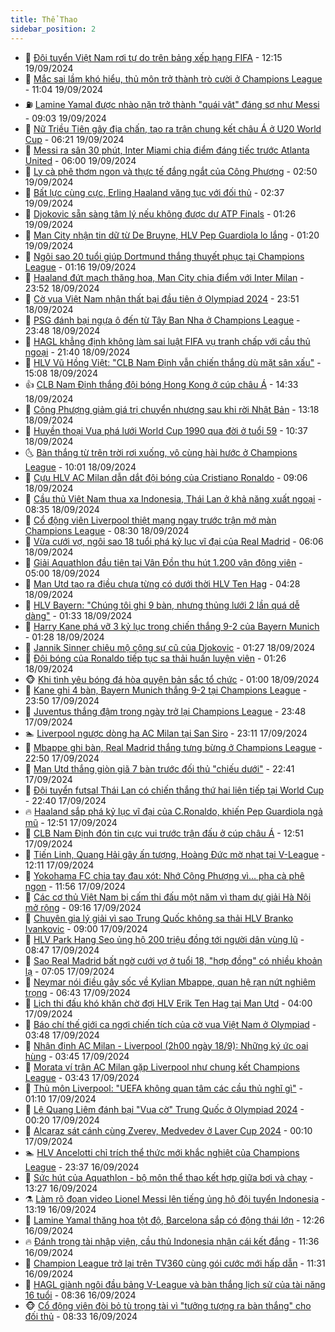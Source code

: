```yaml
---
title: Thể Thao
sidebar_position: 2
---
```


<!-- dantri-the-thao:START -->
- 🎡 [Đội tuyển Việt Nam rơi tự do trên bảng xếp hạng FIFA](https://dantri.com.vn/the-thao/doi-tuyen-viet-nam-roi-tu-do-tren-bang-xep-hang-fifa-20240919172330048.htm) - 12:15 19/09/2024
- 💯 [Mắc sai lầm khó hiểu, thủ môn trở thành trò cười ở Champions League](https://dantri.com.vn/the-thao/mac-sai-lam-kho-hieu-thu-mon-tro-thanh-tro-cuoi-o-champions-league-20240919170423907.htm) - 11:04 19/09/2024
- ⛽️ [Lamine Yamal được nhào nặn trở thành &quot;quái vật&quot; đáng sợ như Messi](https://dantri.com.vn/the-thao/lamine-yamal-duoc-nhao-nan-tro-thanh-quai-vat-dang-so-nhu-messi-20240919125424351.htm) - 09:03 19/09/2024
- 💃 [Nữ Triều Tiên gây địa chấn, tạo ra trận chung kết châu Á ở U20 World Cup](https://dantri.com.vn/the-thao/nu-trieu-tien-gay-dia-chan-tao-ra-tran-chung-ket-chau-a-o-u20-world-cup-20240919132109923.htm) - 06:21 19/09/2024
- 🌈 [Messi ra sân 30 phút, Inter Miami chia điểm đáng tiếc trước Atlanta United](https://dantri.com.vn/the-thao/messi-ra-san-30-phut-inter-miami-chia-diem-dang-tiec-truoc-atlanta-united-20240919123337402.htm) - 06:00 19/09/2024
- 🦅 [Ly cà phê thơm ngon và thực tế đắng ngắt của Công Phượng](https://dantri.com.vn/the-thao/ly-ca-phe-thom-ngon-va-thuc-te-dang-ngat-cua-cong-phuong-20240918215153171.htm) - 02:50 19/09/2024
- 🌝 [Bất lực cùng cực, Erling Haaland văng tục với đối thủ](https://dantri.com.vn/the-thao/bat-luc-cung-cuc-erling-haaland-vang-tuc-voi-doi-thu-20240919093529861.htm) - 02:37 19/09/2024
- 🚀 [Djokovic sẵn sàng tâm lý nếu không được dự ATP Finals](https://dantri.com.vn/the-thao/djokovic-san-sang-tam-ly-neu-khong-duoc-du-atp-finals-20240919082430308.htm) - 01:26 19/09/2024
- 🎉 [Man City nhận tin dữ từ De Bruyne, HLV Pep Guardiola lo lắng](https://dantri.com.vn/the-thao/man-city-nhan-tin-du-tu-de-bruyne-hlv-pep-guardiola-lo-lang-20240919075206168.htm) - 01:20 19/09/2024
- 📝 [Ngôi sao 20 tuổi giúp Dortmund thắng thuyết phục tại Champions League](https://dantri.com.vn/the-thao/ngoi-sao-20-tuoi-giup-dortmund-thang-thuyet-phuc-tai-champions-league-20240919073724519.htm) - 01:16 19/09/2024
- 🦄 [Haaland đứt mạch thăng hoa, Man City chia điểm với Inter Milan](https://dantri.com.vn/the-thao/haaland-dut-mach-thang-hoa-man-city-chia-diem-voi-inter-milan-20240919064916476.htm) - 23:52 18/09/2024
- 🎉 [Cờ vua Việt Nam nhận thất bại đầu tiên ở Olympiad 2024](https://dantri.com.vn/the-thao/co-vua-viet-nam-nhan-that-bai-dau-tien-o-olympiad-2024-20240919064622884.htm) - 23:51 18/09/2024
- 💼 [PSG đánh bại ngựa ô đến từ Tây Ban Nha ở Champions League](https://dantri.com.vn/the-thao/psg-danh-bai-ngua-o-den-tu-tay-ban-nha-o-champions-league-20240919064451062.htm) - 23:48 18/09/2024
- 🤡 [HAGL khẳng định không làm sai luật FIFA vụ tranh chấp với cầu thủ ngoại](https://dantri.com.vn/the-thao/hagl-khang-dinh-khong-lam-sai-luat-fifa-vu-tranh-chap-voi-cau-thu-ngoai-20240918234137893.htm) - 21:40 18/09/2024
- 🦆 [HLV Vũ Hồng Việt: &quot;CLB Nam Định vẫn chiến thắng dù mặt sân xấu&quot;](https://dantri.com.vn/the-thao/hlv-vu-hong-viet-clb-nam-dinh-van-chien-thang-du-mat-san-xau-20240918220801674.htm) - 15:08 18/09/2024
- 👍 [CLB Nam Định thắng đội bóng Hong Kong ở cúp châu Á](https://dantri.com.vn/the-thao/clb-nam-dinh-thang-doi-bong-hong-kong-o-cup-chau-a-20240918213926075.htm) - 14:33 18/09/2024
- 💼 [Công Phượng giảm giá trị chuyển nhượng sau khi rời Nhật Bản](https://dantri.com.vn/the-thao/cong-phuong-giam-gia-tri-chuyen-nhuong-sau-khi-roi-nhat-ban-20240918164628140.htm) - 13:18 18/09/2024
- 🦒 [Huyền thoại Vua phá lưới World Cup 1990 qua đời ở tuổi 59](https://dantri.com.vn/the-thao/huyen-thoai-vua-pha-luoi-world-cup-1990-qua-doi-o-tuoi-59-20240918173541817.htm) - 10:37 18/09/2024
- 🌜 [Bàn thắng từ trên trời rơi xuống, vô cùng hài hước ở Champions League](https://dantri.com.vn/the-thao/ban-thang-tu-tren-troi-roi-xuong-vo-cung-hai-huoc-o-champions-league-20240918170106866.htm) - 10:01 18/09/2024
- 🦆 [Cựu HLV AC Milan dẫn dắt đội bóng của Cristiano Ronaldo](https://dantri.com.vn/the-thao/cuu-hlv-ac-milan-dan-dat-doi-bong-cua-cristiano-ronaldo-20240918154938864.htm) - 09:06 18/09/2024
- 💪 [Cầu thủ Việt Nam thua xa Indonesia, Thái Lan ở khả năng xuất ngoại](https://dantri.com.vn/the-thao/cau-thu-viet-nam-thua-xa-indonesia-thai-lan-o-kha-nang-xuat-ngoai-20240918124709353.htm) - 08:35 18/09/2024
- 🧠 [Cổ động viên Liverpool thiệt mạng ngay trước trận mở màn Champions League](https://dantri.com.vn/the-thao/co-dong-vien-liverpool-thiet-mang-ngay-truoc-tran-mo-man-champions-league-20240918140756281.htm) - 08:30 18/09/2024
- 🦄 [Vừa cưới vợ, ngôi sao 18 tuổi phá kỷ lục vĩ đại của Real Madrid](https://dantri.com.vn/the-thao/vua-cuoi-vo-ngoi-sao-18-tuoi-pha-ky-luc-vi-dai-cua-real-madrid-20240918130533921.htm) - 06:06 18/09/2024
- 🥸 [Giải Aquathlon đầu tiên tại Vân Đồn thu hút 1.200 vận động viên](https://dantri.com.vn/the-thao/giai-aquathlon-dau-tien-tai-van-don-thu-hut-1200-van-dong-vien-20240918113018893.htm) - 05:00 18/09/2024
- 🤠 [Man Utd tạo ra điều chưa từng có dưới thời HLV Ten Hag](https://dantri.com.vn/the-thao/man-utd-tao-ra-dieu-chua-tung-co-duoi-thoi-hlv-ten-hag-20240918112809969.htm) - 04:28 18/09/2024
- 👺 [HLV Bayern: &quot;Chúng tôi ghi 9 bàn, nhưng thủng lưới 2 lần quá dễ dàng&quot;](https://dantri.com.vn/the-thao/hlv-bayern-chung-toi-ghi-9-ban-nhung-thung-luoi-2-lan-qua-de-dang-20240918074549196.htm) - 01:33 18/09/2024
- 📝 [Harry Kane phá vỡ 3 kỷ lục trong chiến thắng 9-2 của Bayern Munich](https://dantri.com.vn/the-thao/harry-kane-pha-vo-3-ky-luc-trong-chien-thang-9-2-cua-bayern-munich-20240918080402623.htm) - 01:28 18/09/2024
- 🦆 [Jannik Sinner chiêu mộ cộng sự cũ của Djokovic](https://dantri.com.vn/the-thao/jannik-sinner-chieu-mo-cong-su-cu-cua-djokovic-20240918090015028.htm) - 01:27 18/09/2024
- 🥳 [Đội bóng của Ronaldo tiếp tục sa thải huấn luyện viên](https://dantri.com.vn/the-thao/doi-bong-cua-ronaldo-tiep-tuc-sa-thai-huan-luyen-vien-20240918085008302.htm) - 01:26 18/09/2024
- 🐵 [Khi tình yêu bóng đá hòa quyện bản sắc tổ chức](https://dantri.com.vn/the-thao/khi-tinh-yeu-bong-da-hoa-quyen-ban-sac-to-chuc-20240917214601660.htm) - 01:00 18/09/2024
- 🤩 [Kane ghi 4 bàn, Bayern Munich thắng 9-2 tại Champions League](https://dantri.com.vn/the-thao/kane-ghi-4-ban-bayern-munich-thang-9-2-tai-champions-league-20240918064620042.htm) - 23:50 17/09/2024
- 🤠 [Juventus thắng đậm trong ngày trở lại Champions League](https://dantri.com.vn/the-thao/juventus-thang-dam-trong-ngay-tro-lai-champions-league-20240918064748229.htm) - 23:48 17/09/2024
- 🏊 [Liverpool ngược dòng hạ AC Milan tại San Siro](https://dantri.com.vn/the-thao/liverpool-nguoc-dong-ha-ac-milan-tai-san-siro-20240918061143319.htm) - 23:11 17/09/2024
- 🗽 [Mbappe ghi bàn, Real Madrid thắng tưng bừng ở Champions League](https://dantri.com.vn/the-thao/mbappe-ghi-ban-real-madrid-thang-tung-bung-o-champions-league-20240918055014905.htm) - 22:50 17/09/2024
- 🚀 [Man Utd thắng giòn giã 7 bàn trước đối thủ &quot;chiếu dưới&quot;](https://dantri.com.vn/the-thao/man-utd-thang-gion-gia-7-ban-truoc-doi-thu-chieu-duoi-20240918054149335.htm) - 22:41 17/09/2024
- 🎉 [Đội tuyển futsal Thái Lan có chiến thắng thứ hai liên tiếp tại World Cup](https://dantri.com.vn/the-thao/doi-tuyen-futsal-thai-lan-co-chien-thang-thu-hai-lien-tiep-tai-world-cup-20240917230120975.htm) - 22:40 17/09/2024
- 🔥 [Haaland sắp phá kỷ lục vĩ đại của C.Ronaldo, khiến Pep Guardiola ngả mũ](https://dantri.com.vn/the-thao/haaland-sap-pha-ky-luc-vi-dai-cua-cronaldo-khien-pep-guardiola-nga-mu-20240917193602873.htm) - 12:51 17/09/2024
- 🎉 [CLB Nam Định đón tin cực vui trước trận đấu ở cúp châu Á](https://dantri.com.vn/the-thao/clb-nam-dinh-don-tin-cuc-vui-truoc-tran-dau-o-cup-chau-a-20240917195003535.htm) - 12:51 17/09/2024
- 🎡 [Tiến Linh, Quang Hải gây ấn tượng, Hoàng Đức mờ nhạt tại V-League](https://dantri.com.vn/the-thao/tien-linh-quang-hai-gay-an-tuong-hoang-duc-mo-nhat-tai-v-league-20240917121755728.htm) - 12:11 17/09/2024
- 🐻 [Yokohama FC chia tay đau xót: Nhớ Công Phượng vì… pha cà phê ngon](https://dantri.com.vn/the-thao/yokohama-fc-chia-tay-dau-xot-nho-cong-phuong-vi-pha-ca-phe-ngon-20240917185604119.htm) - 11:56 17/09/2024
- 🌊 [Các cơ thủ Việt Nam bị cấm thi đấu một năm vì tham dự giải Hà Nội mở rộng](https://dantri.com.vn/the-thao/cac-co-thu-viet-nam-bi-cam-thi-dau-mot-nam-vi-tham-du-giai-ha-noi-mo-rong-20240917160920697.htm) - 09:16 17/09/2024
- 💃 [Chuyên gia lý giải vì sao Trung Quốc không sa thải HLV Branko Ivankovic](https://dantri.com.vn/the-thao/chuyen-gia-ly-giai-vi-sao-trung-quoc-khong-sa-thai-hlv-branko-ivankovic-20240917134943091.htm) - 09:00 17/09/2024
- 🤔 [HLV Park Hang Seo ủng hộ 200 triệu đồng tới người dân vùng lũ](https://dantri.com.vn/the-thao/hlv-park-hang-seo-ung-ho-200-trieu-dong-toi-nguoi-dan-vung-lu-20240917154335187.htm) - 08:47 17/09/2024
- 🤭 [Sao Real Madrid bất ngờ cưới vợ ở tuổi 18, &quot;hợp đồng&quot; có nhiều khoản lạ](https://dantri.com.vn/the-thao/sao-real-madrid-bat-ngo-cuoi-vo-o-tuoi-18-hop-dong-co-nhieu-khoan-la-20240917140543293.htm) - 07:05 17/09/2024
- 👹 [Neymar nói điều gây sốc về Kylian Mbappe, quan hệ rạn nứt nghiêm trọng](https://dantri.com.vn/the-thao/neymar-noi-dieu-gay-soc-ve-kylian-mbappe-quan-he-ran-nut-nghiem-trong-20240917114414308.htm) - 06:43 17/09/2024
- 🗽 [Lịch thi đấu khó khăn chờ đợi HLV Erik Ten Hag tại Man Utd](https://dantri.com.vn/the-thao/lich-thi-dau-kho-khan-cho-doi-hlv-erik-ten-hag-tai-man-utd-20240917085953961.htm) - 04:00 17/09/2024
- 🥳 [Báo chí thế giới ca ngợi chiến tích của cờ vua Việt Nam ở Olympiad](https://dantri.com.vn/the-thao/bao-chi-the-gioi-ca-ngoi-chien-tich-cua-co-vua-viet-nam-o-olympiad-20240917101428013.htm) - 03:48 17/09/2024
- 💃 [Nhận định AC Milan - Liverpool &lpar;2h00 ngày 18/9&rpar;: Những ký ức oai hùng](https://dantri.com.vn/the-thao/nhan-dinh-ac-milan-liverpool-2h00-ngay-189-nhung-ky-uc-oai-hung-20240917100157812.htm) - 03:45 17/09/2024
- 🧰 [Morata ví trận AC Milan gặp Liverpool như chung kết Champions League](https://dantri.com.vn/the-thao/morata-vi-tran-ac-milan-gap-liverpool-nhu-chung-ket-champions-league-20240917093118629.htm) - 03:43 17/09/2024
- 💪 [Thủ môn Liverpool: &quot;UEFA không quan tâm các cầu thủ nghĩ gì&quot;](https://dantri.com.vn/the-thao/thu-mon-liverpool-uefa-khong-quan-tam-cac-cau-thu-nghi-gi-20240917075121356.htm) - 01:10 17/09/2024
- 🚀 [Lê Quang Liêm đánh bại &quot;Vua cờ&quot; Trung Quốc ở Olympiad 2024](https://dantri.com.vn/the-thao/le-quang-liem-danh-bai-vua-co-trung-quoc-o-olympiad-2024-20240917071337316.htm) - 00:20 17/09/2024
- 🤠 [Alcaraz sát cánh cùng Zverev, Medvedev ở Laver Cup 2024](https://dantri.com.vn/the-thao/alcaraz-sat-canh-cung-zverev-medvedev-o-laver-cup-2024-20240917070815645.htm) - 00:10 17/09/2024
- 🏊 [HLV Ancelotti chỉ trích thể thức mới khắc nghiệt của Champions League](https://dantri.com.vn/the-thao/hlv-ancelotti-chi-trich-the-thuc-moi-khac-nghiet-cua-champions-league-20240917063612349.htm) - 23:37 16/09/2024
- 🦄 [Sức hút của Aquathlon - bộ môn thể thao kết hợp giữa bơi và chạy](https://dantri.com.vn/the-thao/suc-hut-cua-aquathlon-bo-mon-the-thao-ket-hop-giua-boi-va-chay-20240916202053410.htm) - 13:27 16/09/2024
- ⚗️ [Làm rõ đoạn video Lionel Messi lên tiếng ủng hộ đội tuyển Indonesia](https://dantri.com.vn/the-thao/lam-ro-doan-video-lionel-messi-len-tieng-ung-ho-doi-tuyen-indonesia-20240916201913327.htm) - 13:19 16/09/2024
- 🥷 [Lamine Yamal thăng hoa tột độ, Barcelona sắp có động thái lớn](https://dantri.com.vn/the-thao/lamine-yamal-thang-hoa-tot-do-barcelona-sap-co-dong-thai-lon-20240916172559479.htm) - 12:26 16/09/2024
- 🔥 [Đánh trọng tài nhập viện, cầu thủ Indonesia nhận cái kết đắng](https://dantri.com.vn/the-thao/danh-trong-tai-nhap-vien-cau-thu-indonesia-nhan-cai-ket-dang-20240916183611341.htm) - 11:36 16/09/2024
- 🦅 [Champion League trở lại trên TV360 cùng gói cước mới hấp dẫn](https://dantri.com.vn/the-thao/champion-league-tro-lai-tren-tv360-cung-goi-cuoc-moi-hap-dan-20240916181558555.htm) - 11:31 16/09/2024
- 🌝 [HAGL giành ngôi đầu bảng V-League và bàn thắng lịch sử của tài năng 16 tuổi](https://dantri.com.vn/the-thao/hagl-gianh-ngoi-dau-bang-v-league-va-ban-thang-lich-su-cua-tai-nang-16-tuoi-20240916121719375.htm) - 08:36 16/09/2024
- 🐵 [Cổ động viên đòi bỏ tù trọng tài vì &quot;tưởng tượng ra bàn thắng&quot; cho đối thủ](https://dantri.com.vn/the-thao/co-dong-vien-doi-bo-tu-trong-tai-vi-tuong-tuong-ra-ban-thang-cho-doi-thu-20240916142027854.htm) - 08:33 16/09/2024<!-- dantri-the-thao:END -->
